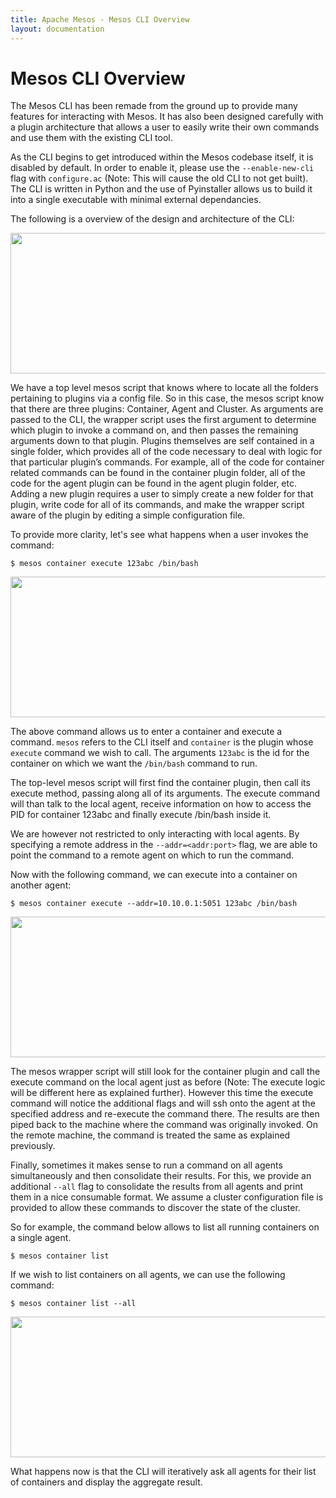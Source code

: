 ```yaml
---
title: Apache Mesos - Mesos CLI Overview
layout: documentation
---
```


# Mesos CLI Overview


The Mesos CLI has been remade from the ground up to provide many features for interacting with Mesos. It has also been designed carefully with a plugin architecture that allows a user to easily write their own commands and use them with the existing CLI tool.

As the CLI begins to get introduced within the Mesos codebase itself, it is disabled by default. In order to enable it, please use the `--enable-new-cli` flag with `configure.ac` (Note: This will cause the old CLI to not get built). The CLI is written in Python and the use of Pyinstaller allows us to build it into a single executable with minimal external dependancies.

The following is a overview of the design and architecture of the CLI:

<img src="http://i.imgur.com/AZjEch4.png" width="550" height="225" />

We have a top level mesos script that knows where to locate all the folders pertaining to plugins via a config file. So in this case, the mesos script know that there are three plugins: Container, Agent and Cluster. As arguments are passed to the CLI, the wrapper script uses the first argument to determine which plugin to invoke a command on, and then passes the remaining arguments down to that plugin. Plugins themselves are self contained in a single folder, which provides all of the code necessary to deal with logic for that particular plugin’s commands. For example, all of the code for container related commands can be found in the container plugin folder, all of the code for the agent plugin can be found in the agent plugin folder, etc. Adding a new plugin requires a user to simply create a new folder for that plugin, write code for all of its commands, and make the wrapper script aware of the plugin by editing a simple configuration file.

To provide more clarity, let's see what happens when a user invokes the command:

	$ mesos container execute 123abc /bin/bash

<img src="http://i.imgur.com/Me9EhQj.png" width="550" height="225" />

The above command allows us to enter a container and execute a command. `mesos` refers to the CLI itself and `container` is the plugin whose `execute` command we wish to call. The arguments `123abc` is the id for the container on which we want the `/bin/bash` command to run.

The top-level mesos script will first find the container plugin, then call its execute method, passing along all of its arguments. The execute command will than talk to the local agent, receive information on how to access the PID for container 123abc and finally execute /bin/bash inside it.

We are however not restricted to only interacting with local agents. By specifying a remote address in the `--addr=<addr:port>` flag, we are able to point the command to a remote agent on which to run the command.

Now with the following command, we can execute into a container on another agent:

	$ mesos container execute --addr=10.10.0.1:5051 123abc /bin/bash

<img src="http://i.imgur.com/B1fM3XE.png" width="550" height="225" />

The mesos wrapper script will still look for the container plugin and call the execute command on the local agent just as before (Note: The execute logic will be different here as explained further). However this time the execute command will notice the additional flags and will ssh onto the agent at the specified address and re-execute the command there. The results are then piped back to the machine where the command was originally invoked. On the remote machine, the command is treated the same as explained previously.

Finally, sometimes it makes sense to run a command on all agents simultaneously and then consolidate their results. For this, we provide an additional `--all` flag to consolidate the results from all agents and print them in a nice consumable format. We assume a cluster configuration file is provided to allow these commands to discover the state of the cluster.

So for example, the command below allows to list all running containers on a single agent.

	$ mesos container list

If we wish to list containers on all agents, we can use the following command:

	$ mesos container list --all
	
<img src="http://i.imgur.com/74NhpiC.png" width="700" height="225" />

What happens now is that the CLI will iteratively ask all agents for their list of containers and display the aggregate result.
	






